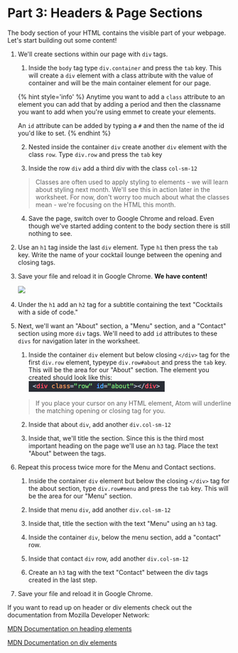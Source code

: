 # Part 3: Headers & Page Sections

The body section of your HTML contains the visible part of your webpage.  Let's start building out some content!

1. We'll create sections within our page with `div` tags.  

    1. Inside the `body` tag type `div.container` and press the `tab` key.  This will create a `div` element with a class attribute with the value of container and will be the main container element for our page.
    
    {% hint style='info' %}
    Anytime you want to add a `class` attribute to an element you can add that by adding a period and then the classname you want to add when you're using emmet to create your elements.
    
    An `id` attribute can be added by typing a `#` and then the name of the id you'd like to set.
    {% endhint %}

    2. Nested inside the container `div` create another `div` element with the class `row`. Type `div.row` and press the `tab` key
    
    3. Inside the row `div` add a third div with the class  `col-sm-12`
    >Classes are often used to apply styling to elements - we will learn about styling next month. We'll see this in action later in the worksheet.  For now, don't worry too much about what the classes mean - we're focusing on the HTML this month.
    
    4. Save the page, switch over to Google Chrome and reload.  Even though we've started adding content to the body section there is still nothing to see.

2. Use an `h1` tag inside the last `div` element. Type `h1` then press the `tab` key. Write the name of your cocktail lounge between the opening and closing tags.

4. Save your file and reload it in Google Chrome. **We have content!**

    ![](https://media.giphy.com/media/3o6gEeg80PqeJBtsdy/giphy.gif)
                        
4. Under the `h1` add an `h2` tag for a subtitle containing the text "Cocktails with a side of code." 

5. Next, we'll want an "About" section, a "Menu" section, and a "Contact" section using more `div` tags. We'll need to add `id` attributes to these `divs` for navigation later in the worksheet.
    
    1. Inside the container `div` element but below closing `</div>` tag for the first `div.row` element, typeype `div.row#about` and press the `tab` key.  This will be the area for our "About" section. The element you created should look like this:
    ![](/assets/div.png)
    
    >If you place your cursor on any HTML element, Atom will underline the matching opening or closing tag for you.
        
    2. Inside that about `div`, add another `div.col-sm-12`
    
    3. Inside that, we'll title the section.  Since this is the third most important heading on the page we'll use an `h3` tag. Place the text "About" between the tags.
    
6. Repeat this process twice more for the Menu and Contact sections.

    1. Inside the container `div` element but below the closing `</div>` tag for the about section, type `div.row#menu` and press the `tab` key. This will be the area for our "Menu" section.

    2. Inside that menu `div`, add another `div.col-sm-12`

    3. Inside that, title the section with the text "Menu" using an `h3` tag.
    
    4. Inside the container `div`, below the menu section, add a "contact" row. 
    
    5. Inside that contact `div` row, add another `div.col-sm-12`

    6. Create an `h3` tag with the text "Contact" between the div tags created in the last step.

7. Save your file and reload it in Google Chrome.

If you want to read up on header or div elements check out the documentation from Mozilla Developer Network:

[MDN Documentation on heading elements](https://developer.mozilla.org/en-US/docs/Web/HTML/Element/Heading_Elements)

[MDN Documentation on div elements](https://developer.mozilla.org/en-US/docs/Web/HTML/Element/div)